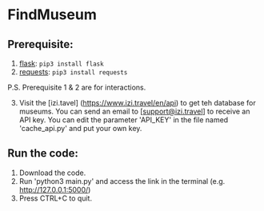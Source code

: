# FindMuseum

## Prerequisite:
1. [flask](https://flask.palletsprojects.com/en/2.2.x/): `pip3 install flask`
2. [requests](https://requests.readthedocs.io/en/latest/): `pip3 install requests`

P.S. Prerequisite 1 & 2 are for interactions.

3. Visit the [izi.tavel] (https://www.izi.travel/en/api) to get teh database for museums. You can send an email to [support@izi.travel] to receive an API key. You can edit the parameter 'API_KEY' in the file named 'cache_api.py' and put your own key.

## Run the code:
1. Download the code.
2. Run 'python3 main.py' and access the link in the terminal (e.g. http://127.0.0.1:5000/)
3. Press CTRL+C to quit.
